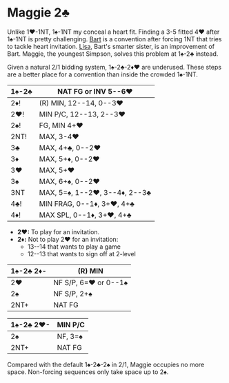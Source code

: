 # Maggie 2♣

Unlike 1♥-1NT, 1♠-1NT my conceal a heart fit.  Finding a 3-5 fitted 4♥ after
1♠-1NT is pretty challenging.  [Bart] is a convention after forcing 1NT that
tries to tackle heart invitation.  [Lisa], Bart's smarter sister, is an
improvement of Bart.  Maggie, the youngest Simpson, solves this problem at
1♠-2♣ instead.

[Bart]: https://www.larryco.com/bridge-articles/bart
[Lisa]: https://www.bridgewebs.com/ocala/Lisa%20Bidding%20Convention.pdf

Given a natural 2/1 bidding system, 1♠-2♣-2♦♥ are underused.  These steps are a
better place for a convention than inside the crowded 1♠-1NT.

| 1♠-2♣ | NAT FG or INV 5--6♥ |
|-------|---------------------|
| 2♦!   | (R) MIN, 12--14, 0--3♥
| 2♥!   | MIN P/C, 12--13, 2--3♥
| 2♠!   | FG, MIN 4+♥
| 2NT!  | MAX, 3-4♥
| 3♣    | MAX, 4+♣, 0--2♥
| 3♦    | MAX, 5+♦, 0--2♥
| 3♥    | MAX, 5+♥
| 3♠    | MAX, 6+♠, 0--2♥
| 3NT   | MAX, 5=♠︎, 1--2♥, 3--4♦, 2--3♣
| 4♣!   | MIN FRAG, 0--1♦, 3+♥, 4+♣
| 4♦!   | MAX SPL, 0--1♦, 3+♥, 4+♣

- **2♥:** To play for an invitation.
- **2♦:** Not to play 2♥ for an invitation:
  - 13--14 that wants to play a game
  - 12--13 that wants to sign off at 2-level

| 1♠-2♣ 2♦- | (R) MIN |
|-----------|---------|
| 2♥        | NF S/P, 6=♥ or 0--1♠
| 2♠        | NF S/P, 2+♠
| 2NT+      | NAT FG

| 1♠-2♣ 2♥- | MIN P/C |
|-----------|---------|
| 2♠        | NF, 3=♠
| 2NT+      | NAT FG

Compared with the default 1♠-2♣-2♠ in 2/1, Maggie occupies no more space.
Non-forcing sequences only take space up to 2♠.
